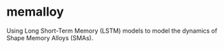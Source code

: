 # memalloy
Using Long Short-Term Memory (LSTM) models to model the dynamics of Shape Memory Alloys (SMAs).

